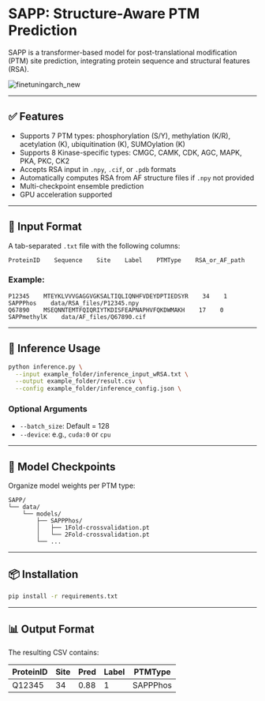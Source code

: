 # SAPP: Structure-Aware PTM Prediction

SAPP is a transformer-based model for post-translational modification (PTM) site prediction, integrating protein sequence and structural features (RSA).

![finetuningarch_new](https://github.com/user-attachments/assets/5d68237d-892d-4256-8aa0-32bd24298e1b)



---

## ✅ Features

- Supports 7 PTM types: phosphorylation (S/Y), methylation (K/R), acetylation (K), ubiquitination (K), SUMOylation (K)
- Supports 8 Kinase-specific types: CMGC, CAMK, CDK, AGC, MAPK, PKA, PKC, CK2
- Accepts RSA input in `.npy`, `.cif`, or `.pdb` formats
- Automatically computes RSA from AF structure files if `.npy` not provided
- Multi-checkpoint ensemble prediction
- GPU acceleration supported

---

## 📁 Input Format

A tab-separated `.txt` file with the following columns:

```text
ProteinID    Sequence    Site    Label    PTMType    RSA_or_AF_path
```

### Example:
```text
P12345    MTEYKLVVVGAGGVGKSALTIQLIQNHFVDEYDPTIEDSYR    34    1    SAPPPhos    data/RSA_files/P12345.npy
Q67890    MSEQNNTEMTFQIQRIYTKDISFEAPNAPHVFQKDWMAKH    17    0    SAPPmethylK    data/AF_files/Q67890.cif
```

---

## 🚀 Inference Usage

```bash
python inference.py \
  --input example_folder/inference_input_wRSA.txt \
  --output example_folder/result.csv \
  --config example_folder/inference_config.json \
```

### Optional Arguments
- `--batch_size`: Default = 128
- `--device`: e.g., `cuda:0` or `cpu`

---

## 📂 Model Checkpoints

Organize model weights per PTM type:

```
SAPP/
└── data/
    └── models/
        ├── SAPPPhos/
        │   ├── 1Fold-crossvalidation.pt
        │   └── 2Fold-crossvalidation.pt
        └── ...
```

---

## 📦 Installation

```bash
pip install -r requirements.txt
```

---

## 📊 Output Format

The resulting CSV contains:

| ProteinID | Site | Pred | Label | PTMType |
|-----------|------|------|-------|---------|
| Q12345    | 34   | 0.88 | 1     | SAPPPhos |



